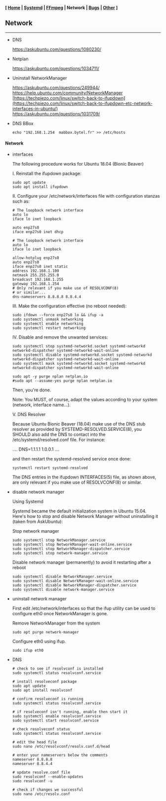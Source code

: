 **[ [Home](00-Home.html) | [Systemd](01-Systemd.html) | [FFmpeg](02-FFmpeg.html) | Network | [Bugs](04-Bugs.html) | [Other](99-Other.html) ]**

## Network

---

* DNS
    
    https://askubuntu.com/questions/1080230/  

* Netplan
    
    https://askubuntu.com/questions/1034711/  

* Uninstall NetworkManager
    
    https://askubuntu.com/questions/249944/  
    https://help.ubuntu.com/community/NetworkManager  
    [https://techpiezo.com/linux/switch-back-to-ifupdown](https://techpiezo.com/linux/switch-back-to-ifupdown-etc-network-interfaces-in-ubuntu/)  
    https://askubuntu.com/questions/1031709/  

* DNS BBox 

    ```
    echo "192.168.1.254  mabbox.bytel.fr" >> /etc/hosts
    ```

#### Network

* interfaces

    The following procedure works for Ubuntu 18.04 (Bionic Beaver)

    I. Reinstall the ifupdown package:

    ```
    sudo apt update
    sudo apt install ifupdown
    ```

    II. Configure your /etc/network/interfaces file with configuration stanzas such as:

    ```
    # The loopback network interface
    auto lo
    iface lo inet loopback

    auto enp27s0
    iface enp27s0 inet dhcp

    # The loopback network interface
    auto lo
    iface lo inet loopback

    allow-hotplug enp27s0
    auto enp27s0
    iface enp27s0 inet static
    address 192.168.1.100
    netmask 255.255.255.0
    broadcast 192.168.1.255
    gateway 192.168.1.254
    # Only relevant if you make use of RESOLVCONF(8)
    # or similar...
    dns-nameservers 8.8.8.8 8.8.4.4
    ```

    III. Make the configuration effective (no reboot needed):

    ```
    sudo ifdown --force enp27s0 lo && ifup -a
    sudo systemctl unmask networking
    sudo systemctl enable networking
    sudo systemctl restart networking
    ```

    IV. Disable and remove the unwanted services:

    ```
    sudo systemctl stop systemd-networkd.socket systemd-networkd networkd-dispatcher systemd-networkd-wait-online
    sudo systemctl disable systemd-networkd.socket systemd-networkd networkd-dispatcher systemd-networkd-wait-online
    sudo systemctl mask systemd-networkd.socket systemd-networkd networkd-dispatcher systemd-networkd-wait-online

    sudo apt -y purge nplan netplan.io
    #sudo apt --assume-yes purge nplan netplan.io
    ```

    Then, you're done.

    Note: You MUST, of course, adapt the values according to your system
    (network, interface name...).

    V. DNS Resolver

    Because Ubuntu Bionic Beaver (18.04) make use of the DNS stub
    resolver as provided by SYSTEMD-RESOLVED.SERVICE(8), you SHOULD
    also add the DNS to contact into the /etc/systemd/resolved.conf
    file. For instance:

    ....
    DNS=1.1.1.1 1.0.0.1
    ....

    and then restart the systemd-resolved service once done:

    ```
    systemctl restart systemd-resolved
    ```

    The DNS entries in the ifupdown INTERFACES(5) file, as shown above,
    are only relevant if you make use of RESOLVCONF(8) or similar.

* disable network manager

    Using Systemd

    Systemd became the default initialization system in Ubuntu 15.04.
    Here's how to stop and disable Network Manager without uninstalling
    it (taken from AskUbuntu):

    Stop network manager

    ```
    sudo systemctl stop NetworkManager.service
    sudo systemctl stop NetworkManager-wait-online.service
    sudo systemctl stop NetworkManager-dispatcher.service
    sudo systemctl stop network-manager.service
    ```

    Disable network manager (permanently) to avoid it restarting after a reboot

    ```
    sudo systemctl disable NetworkManager.service
    sudo systemctl disable NetworkManager-wait-online.service
    sudo systemctl disable NetworkManager-dispatcher.service
    sudo systemctl disable network-manager.service
    ```

* uninstall network manager

    First edit /etc/network/interfaces so that the ifup utility can be
    used to configure eth0 once NetworkManager is gone.

    Remove NetworkManager from the system

    ```
    sudo apt purge network-manager
    ```

    Configure eth0 using ifup.

    ```
    sudo ifup eth0
    ```

* DNS

    ```
    # check to see if resolvconf is installed
    sudo systemctl status resolvconf.service

    # install resolveconf package
    sudo apt update
    sudo apt install resolvconf

    # confirm resolveconf is running
    sudo systemctl status resolvconf.service

    # if resolveconf isn't running, enable then start it
    sudo systemctl enable resolvconf.service
    sudo systemctl start resolvconf.service

    # check resolveconf status
    sudo systemctl status resolvconf.service

    # edit the head file
    sudo nano /etc/resolvconf/resolv.conf.d/head

    # enter your nameservers below the comments
    nameserver 8.8.8.8
    nameserver 8.8.4.4

    # update resolve.conf file
    sudo resolvconf --enable-updates
    sudo resolvconf -u

    # check if changes we successful
    sudo nano /etc/resolv.conf
    ```

